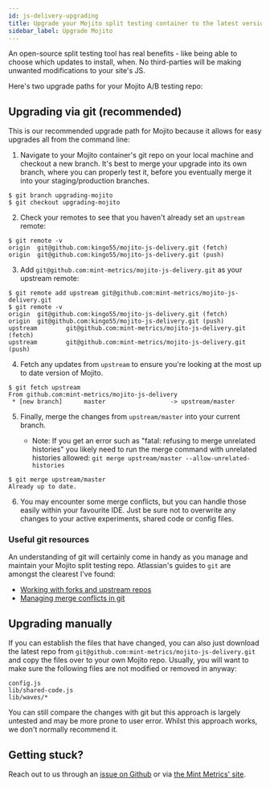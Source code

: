 ```yaml
---
id: js-delivery-upgrading
title: Upgrade your Mojito split testing container to the latest version
sidebar_label: Upgrade Mojito
---
```


An open-source split testing tool has real benefits - like being able to choose which updates to install, when. No third-parties will be making unwanted modifications to your site's JS.

Here's two upgrade paths for your Mojito A/B testing repo:

## Upgrading via git (recommended)

This is our recommended upgrade path for Mojito because it allows for easy upgrades all from the command line:

1. Navigate to your Mojito container's git repo on your local machine and checkout a new branch. It's best to merge your upgrade into its own branch, where you can properly test it, before you eventually merge it into your staging/production branches.

```shell
$ git branch upgrading-mojito 
$ git checkout upgrading-mojito
```

2. Check your remotes to see that you haven't already set an `upstream` remote:

```shell
$ git remote -v 
origin  git@github.com:kingo55/mojito-js-delivery.git (fetch)
origin  git@github.com:kingo55/mojito-js-delivery.git (push)
```

3. Add `git@github.com:mint-metrics/mojito-js-delivery.git` as your upstream remote:

```shell
$ git remote add upstream git@github.com:mint-metrics/mojito-js-delivery.git
$ git remote -v
origin  git@github.com:kingo55/mojito-js-delivery.git (fetch)
origin  git@github.com:kingo55/mojito-js-delivery.git (push)
upstream        git@github.com:mint-metrics/mojito-js-delivery.git (fetch)
upstream        git@github.com:mint-metrics/mojito-js-delivery.git (push)
```

4. Fetch any updates from `upstream` to ensure you're looking at the most up to date version of Mojito.

```shell
$ git fetch upstream
From github.com:mint-metrics/mojito-js-delivery
 * [new branch]      master                  -> upstream/master
```

5. Finally, merge the changes from `upstream/master` into your current branch.

    - Note: If you get an error such as "fatal: refusing to merge unrelated histories" you likely need to run the merge command with unrelated histories allowed: `git merge upstream/master --allow-unrelated-histories`

```shell
$ git merge upstream/master 
Already up to date.
```

6. You may encounter some merge conflicts, but you can handle those easily within your favourite IDE. Just be sure not to overwrite any changes to your active experiments, shared code or config files.


### Useful git resources

An understanding of git will certainly come in handy as you manage and maintain your Mojito split testing repo. Atlassian's guides to `git` are amongst the clearest I've found:

 - [Working with forks and upstream repos](https://www.atlassian.com/git/tutorials/git-forks-and-upstreams)
 - [Managing merge conflicts in git](https://www.atlassian.com/git/tutorials/using-branches/merge-conflicts)


## Upgrading manually

If you can establish the files that have changed, you can also just download the latest repo from `git@github.com:mint-metrics/mojito-js-delivery.git` and copy the files over to your own Mojito repo. Usually, you will want to make sure the following files are not modified or removed in anyway:

```text
config.js
lib/shared-code.js
lib/waves/*
```

You can still compare the changes with git but this approach is largely untested and may be more prone to user error. Whilst this approach works, we don't normally recommend it.


## Getting stuck?

Reach out to us through an [issue on Github](https://github.com/mint-metrics/mojito-js-delivery/issues/new) or via [the Mint Metrics' site](https://mintmetrics.io/contact/).
